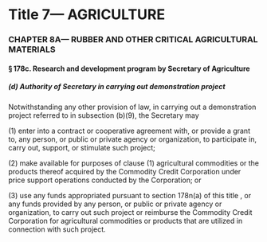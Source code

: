 
# Title 7— AGRICULTURE
### CHAPTER 8A— RUBBER AND OTHER CRITICAL AGRICULTURAL MATERIALS
#### § 178c. Research and development program by Secretary of Agriculture
##### (d) Authority of Secretary in carrying out demonstration project

Notwithstanding any other provision of law, in carrying out a demonstration project referred to in subsection (b)(9), the Secretary may

(1) enter into a contract or cooperative agreement with, or provide a grant to, any person, or public or private agency or organization, to participate in, carry out, support, or stimulate such project;

(2) make available for purposes of clause (1) agricultural commodities or the products thereof acquired by the Commodity Credit Corporation under price support operations conducted by the Corporation; or

(3) use any funds appropriated pursuant to section 178n(a) of this title , or any funds provided by any person, or public or private agency or organization, to carry out such project or reimburse the Commodity Credit Corporation for agricultural commodities or products that are utilized in connection with such project.
